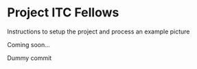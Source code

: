 # Project ITC Fellows

Instructions to setup the project and process an example picture


Coming soon...

Dummy commit